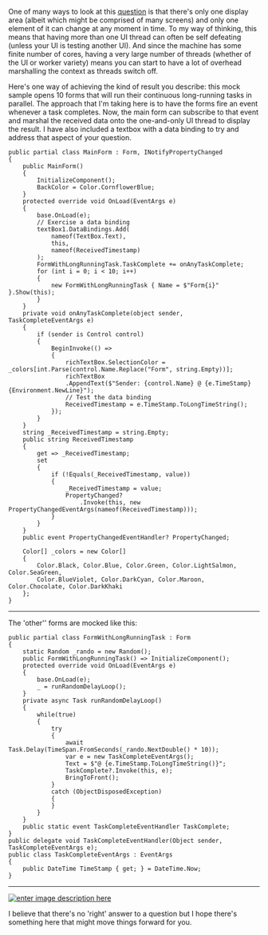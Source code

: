 One of many ways to look at this [question](https://stackoverflow.com/q/74798238/5438626) is that there's only one display area (albeit which might be comprised of many screens) and only one element of it can change at any moment in time. To my way of thinking, this means that having more than one UI thread can often be self defeating (unless your UI is testing another UI). And since the machine has some finite number of cores, having a very large number of threads (whether of the UI or worker variety) means you can start to have a lot of overhead marshalling the context as threads switch off.

Here's one way of achieving the kind of result you describe: this mock sample opens 10 forms that will run their continuous long-running tasks in parallel. The approach that I'm taking here is to have the forms fire an event whenever a task completes. Now, the main form can subscribe to that event and marshal the received data onto the one-and-only UI thread to display the result. I have also included a textbox with a data binding to try and address that aspect of your question.

    public partial class MainForm : Form, INotifyPropertyChanged
    {
        public MainForm()
        {
            InitializeComponent();
            BackColor = Color.CornflowerBlue;
        }
        protected override void OnLoad(EventArgs e)
        {
            base.OnLoad(e);
            // Exercise a data binding
            textBox1.DataBindings.Add(
                nameof(TextBox.Text),
                this,
                nameof(ReceivedTimestamp)
            );
            FormWithLongRunningTask.TaskComplete += onAnyTaskComplete;
            for (int i = 0; i < 10; i++)
            {
                new FormWithLongRunningTask { Name = $"Form{i}" }.Show(this);
            }
        }
        private void onAnyTaskComplete(object sender, TaskCompleteEventArgs e)
        {
            if (sender is Control control)
            {
                BeginInvoke(() =>
                {
                    richTextBox.SelectionColor = _colors[int.Parse(control.Name.Replace("Form", string.Empty))];
                    richTextBox
                    .AppendText($"Sender: {control.Name} @ {e.TimeStamp}{Environment.NewLine}");
                    // Test the data binding
                    ReceivedTimestamp = e.TimeStamp.ToLongTimeString(); 
                });
            }
        }
        string _ReceivedTimestamp = string.Empty;
        public string ReceivedTimestamp
        {
            get => _ReceivedTimestamp;
            set
            {
                if (!Equals(_ReceivedTimestamp, value))
                {
                    _ReceivedTimestamp = value;
                    PropertyChanged?
                        .Invoke(this, new PropertyChangedEventArgs(nameof(ReceivedTimestamp)));
                }
            }
        }
        public event PropertyChangedEventHandler? PropertyChanged;

        Color[] _colors = new Color[]
        {
            Color.Black, Color.Blue, Color.Green, Color.LightSalmon, Color.SeaGreen,
            Color.BlueViolet, Color.DarkCyan, Color.Maroon, Color.Chocolate, Color.DarkKhaki
        };
    }
***

The 'other'' forms are mocked like this:

    public partial class FormWithLongRunningTask : Form
    {
        static Random _rando = new Random();
        public FormWithLongRunningTask() => InitializeComponent();
        protected override void OnLoad(EventArgs e)
        {
            base.OnLoad(e);
            _ = runRandomDelayLoop();
        }
        private async Task runRandomDelayLoop()
        {
            while(true)
            {
                try
                {
                    await Task.Delay(TimeSpan.FromSeconds(_rando.NextDouble() * 10));
                    var e = new TaskCompleteEventArgs();
                    Text = $"@ {e.TimeStamp.ToLongTimeString()}";
                    TaskComplete?.Invoke(this, e);
                    BringToFront();
                }
                catch (ObjectDisposedException)
                {
                }
            }
        }
        public static event TaskCompleteEventHandler TaskComplete;
    }
    public delegate void TaskCompleteEventHandler(Object sender, TaskCompleteEventArgs e);
    public class TaskCompleteEventArgs : EventArgs
    {
        public DateTime TimeStamp { get; } = DateTime.Now;
    }
***

[![enter image description here][1]][1]

I believe that there's no 'right' answer to a question but I hope there's something here that might move things forward for you.


  [1]: https://i.stack.imgur.com/zpLGs.png